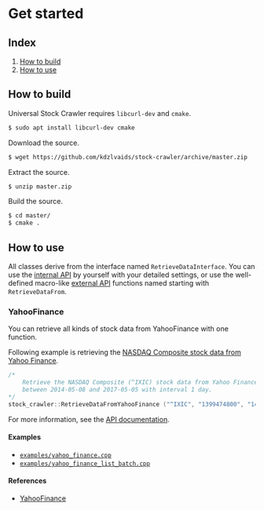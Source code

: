 # Get started

## Index
1. [How to build]( #how-to-build )
2. [How to use]( #how-to-use )

## How to build
Universal Stock Crawler requires `libcurl-dev` and `cmake`.
```bash
$ sudo apt install libcurl-dev cmake
```

Download the source.
```bash
$ wget https://github.com/kdzlvaids/stock-crawler/archive/master.zip
```

Extract the source.
```bash
$ unzip master.zip
```

Build the source.
```bash
$ cd master/
$ cmake .
```

## How to use
All classes derive from the interface named `RetrieveDataInterface`.
You can use the [internal API]( internal-api.md ) by yourself with your detailed settings,
or use the well-defined macro-like [external API]( external-api.md ) functions named starting with `RetrieveDataFrom`.

### YahooFinance
You can retrieve all kinds of stock data from YahooFinance with one function.

Following example is retrieving the [NASDAQ Composite stock data from Yahoo Finance]( https://finance.yahoo.com/quote/%5EIXIC ).
```c
/*
    Retrieve the NASDAQ Composite (^IXIC) stock data from Yahoo Finance
    between 2014-05-08 and 2017-05-05 with interval 1 day.
*/
stock_crawler::RetrieveDataFromYahooFinance ("^IXIC", "1399474800", "1494169200", "1d");
```
For more information, see the [API documentation]( external-api.md#retrievedatafromyahoofinancestdstringstdstringstdstringstdstringstdstringstdstring ).

#### Examples
- [`examples/yahoo_finance.cpp`]( ../examples/yahoo_finance.cpp )
- [`examples/yahoo_finance_list_batch.cpp`]( ../examples/yahoo_finance_list_batch.cpp )

#### References
- [YahooFinance]( https://finance.yahoo.com )

